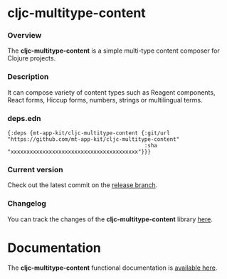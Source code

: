 
# cljc-multitype-content

### Overview

The <strong>cljc-multitype-content</strong> is a simple multi-type content composer for Clojure projects.

### Description

It can compose variety of content types such as Reagent components, React forms, Hiccup forms, numbers, strings or multilingual terms.

### deps.edn

```
{:deps {mt-app-kit/cljc-multitype-content {:git/url "https://github.com/mt-app-kit/cljc-multitype-content"
                                           :sha     "xxxxxxxxxxxxxxxxxxxxxxxxxxxxxxxxxxxxxxxx"}}}
```

### Current version

Check out the latest commit on the [release branch](https://github.com/mt-app-kit/cljc-multitype-content/tree/release).

### Changelog

You can track the changes of the <strong>cljc-multitype-content</strong> library [here](CHANGES.md).

# Documentation

The <strong>cljc-multitype-content</strong> functional documentation is [available here](https://mt-app-kit.github.io/cljc-multitype-content).
